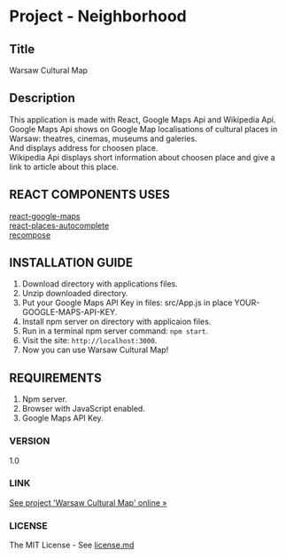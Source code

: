 # Project - Neighborhood

## Title

Warsaw Cultural Map

## Description

This application is made with React, Google Maps Api and Wikipedia Api.</br>
Google Maps Api shows on Google Map localisations of cultural places in Warsaw: theatres, cinemas, museums and galeries.</br>
And displays address for choosen place.</br>
Wikipedia Api displays short information about choosen place and give a link to article about this place.

## REACT COMPONENTS USES

[react-google-maps](https://github.com/tomchentw/react-google-maps)</br>
[react-places-autocomplete](https://github.com/kenny-hibino/react-places-autocomplete)</br>
[recompose](https://github.com/acdlite/recompose)</br>

## INSTALLATION GUIDE

1. Download directory with applications files.
2. Unzip downloaded directory.
3. Put your Google Maps API Key in files: src/App.js in place YOUR-GOOGLE-MAPS-API-KEY.
4. Install npm server on directory with applicaion files.
5. Run in a terminal npm server command: `npm start`.
6. Visit the site: `http://localhost:3000`.
7. Now you can use Warsaw Cultural Map!

## REQUIREMENTS

1. Npm server.
2. Browser with JavaScript enabled.
3. Google Maps API Key.

### VERSION

1.0

### LINK

[See project 'Warsaw Cultural Map' online »](https://hajczek.github.io/Neighborhood-Warsaw-Cultural-Map/)

### LICENSE

The MIT License - See [license.md](https://github.com/hajczek/Neighborhood---Warsaw-Cultural-Map/blob/master/license/License.md)
